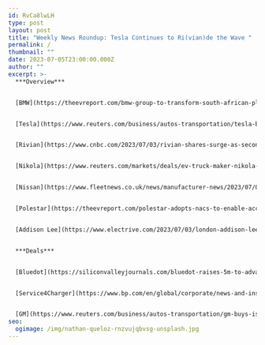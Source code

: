 ```yaml
---
id: RvCa8lwLH
type: post
layout: post
title: "Weekly News Roundup: Tesla Continues to Ri(vian)de the Wave "
permalink: /
thumbnail: ""
date: 2023-07-05T23:00:00.000Z
author: ""
excerpt: >-
  ***Overview***


  [BMW](https://theevreport.com/bmw-group-to-transform-south-african-plant-rosslyn-into-electrification-hub) has announced it is planning to spend over €200m to transform its Rosslyn plant, in South Africa, into an EV production hub. This hub will help manufacture the next generation of BMW X3 as a plug-in hybrid, from 2024 onwards. Historically, this plant has played an important part in exporting BMW vehicles, as it exports to 14 African countries and many others worldwide. This transformation aligns with the company’s global iFACTORY initiative, which is geared towards being sustainable and transitioning towards the production of EVs.


  [Tesla](https://www.reuters.com/business/autos-transportation/tesla-beats-second-quarter-delivery-estimates-2023-07-02/) has reported very strong Q2 results, delivering a record 466,140 EVs, which beat market expectations, as analysts had pencilled in 445,000 EVs. The price cuts along with USA federal incentives helped Tesla achieve this remarkable figure. The price cuts were driven by the need to clear inventory but also maintain its market share in China. Tesla achieved both. To put this into context, there was a real concern that BYD would take some of Tesla’s market share however it appears that Mr Musk has again made the right strategic decisions. We do not expect Tesla to lose momentum, as USA policy tailwinds from the IRA incentives mean that Tesla will only continue to produce and deliver more EVs, as the Tesla models qualify for the full $7,500 IRA credit. Mr Musk stated in Q1, he is prioritising sales growth ahead of margin growth and profitability. When you factor in that the company opened its supercharger network to other OEMs and non-Tesla drivers, we expect Tesla will remain the market leader, for some time to come.


  [Rivian](https://www.cnbc.com/2023/07/03/rivian-shares-surge-as-second-quarter-ev-deliveries-top-estimates.html) reported strong Q2 results, as it delivered 12,640 BEVs (up 183% YoY), which beat analyst consensus of 11,000. The company produced 13,992 BEVs (up 218%YoY) which is a new record beating the previous best of 10,020 BEVs units, in Q4 2022. This is impressive when you factor in that in Q1 the company stated it was experiencing supply-chain disruptions and stiff market competition. It appears that Rivian’s decision to launch a new production line, in Q1 23, so it can focus on developing its own drive unit to lower costs and reduce dependency on suppliers has helped the company hit these figures. These strategic decisions make Rivian’s target of delivering 50,000 EVs this year, more achievable.


  [Nikola](https://www.reuters.com/markets/deals/ev-truck-maker-nikola-pull-plug-battery-supplier-romeo-2023-07-03/) has announced it will start liquidating Romeo Power’s assets, less than 12 months after acquiring Romeo. This is another setback for Nikola, as it has been besieged with problems ranging from high commodity costs to accessing capital. Bear in mind, that Romeo Power was one of the battery suppliers for Nikola’s electric trucks and there is no update, yet, on whether this will prolong the production of the electric trucks.


  [Nissan](https://www.fleetnews.co.uk/news/manufacturer-news/2023/07/03/nissan-launches-subscription-service-for-electric-cars) has launched a new EV subscription offering, called Nissan Subscription, which allows customers access to a new EV, ranging from 3-48 months, starting from a monthly fee of £599 (and upwards). The subscription will cover the cost of the vehicle, insurance for up to 5 drivers, road tax, servicing, and roadside assistance. This subscription will allow customers the flexibility to switch between Nissan models, such as the Nissan Leaf 39kWh Tekna and Nissan Ariya 87kWh Evolve. It will also simplify the approach to car ownership for customers. This is good news for EV adoption and (potentially) the secondary market.  


  [Polestar](https://theevreport.com/polestar-adopts-nacs-to-enable-access-to-tesla-supercharger-network-in-usa-and-canada) has signed an agreement with Tesla, which will allow all its North American customers access to Tesla’s Supercharger network. This follows other OEMs (e.g., Ford) who have signed the same agreement with Tesla, as it has over 12,000 charging points currently in operation. This will help ramp up EV adoption and help quell some concerns about range anxiety. Interestingly, from 2025 onwards, all newly sold Polestar EVs, in North America, will be automatically fitted with the NACS charging port. Collaborations such as this will help provide a clear roadmap for a more sustainable and connected future.


  [Addison Lee](https://www.electrive.com/2023/07/03/london-addison-lee-buys-green-tomato-cars/), London’s largest taxi & rental car company, is acquiring Green Tomato, a London-based ride service provider. This acquisition involves Addison Lee taking over a fleet of 500 EVs, which grows its overall fleet (EVs & non-EVs) to over 7,500 vehicles. This acquisition is significant, as it helps Addison Lee hit its target of having at least 1000 private hire EVs by 2023. The consortium of investors which bought Addison Lee from the Carlyle Group in 2020, has been prudently improving operations and strengthening its balance sheet. The (new) management has prioritised transitioning to EVs as a key goal, and to date, the experienced team have been hitting their targets. We expect Addison Lee to carry on aggressively transitioning its fleet to EVs.  


  ***Deals***


  [Bluedot](https://siliconvalleyjournals.com/bluedot-raises-5m-to-advance-ev-adoption-and-simplify-charging-experience/), a USA-based EV-charging single payment platform, has raised $5m, attracting investors such as Y Combinator, Leap Forward, Samsara Ventures, Operator Stack, and LACI Impact Fund. The capital will be used to build out its app and card which is aimed at both EV drivers and fleet charging management. The company aims to make charging payments easier and streamline expense management. Some of the advanced features it hopes to build out are route optimization and home charging reimbursement.


  [Service4Charger](https://www.bp.com/en/global/corporate/news-and-insights/press-releases/bp-invests-7-5-m-in-ev-charging-service-provider-service4charger-as-part-of-a-10-m-series-a-funding-round.html?TrucksFoT), a German-based EV charging systems provider, has raised €10m in a Series A funding round, led by bp ventures. The capital will be used to increase the company’s regional and global footprint alongside hiring more local operational staff.


  [GM](https://www.reuters.com/business/autos-transportation/gm-buys-israel-based-software-startup-detect-early-battery-defects-2023-06-30/?TrucksFoT) has acquired Algolion, an Israel-based software startup that helps detect problems in batteries, for an undisclosed amount. This strategic acquisition comes during a period of time when (USA) safety authorities have been urging OEMs to focus and better battery standards. This is a good strategic acquisition, as it fleshes out GMs battery value chain.
seo:
  ogimage: /img/nathan-queloz-rnzvujqbvsg-unsplash.jpg
---
```

